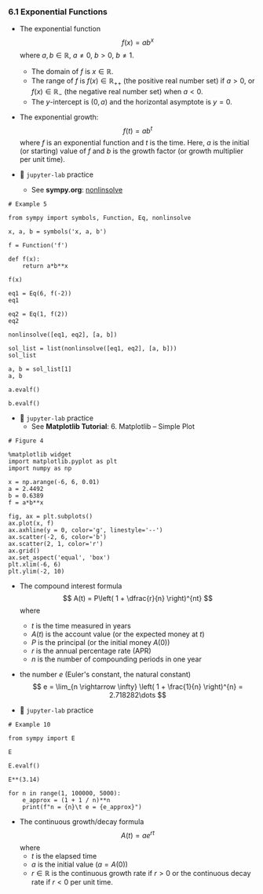 ### 6.1 Exponential Functions

- The exponential function
$$ f(x) = ab^x $$
where $a, b \in \mathbb{R}$, $a \neq 0$, $b > 0$, $b \neq 1$. 
    - The domain of $f$ is $x \in \mathbb{R}$. 
    - The range of $f$ is $f(x) \in \mathbb{R}_{++}$ (the positive real number set) if $a > 0$, or $f(x) \in \mathbb{R}_{-}$ (the negative real number set) when $a < 0$. 
    - The $y$-intercept is $(0, a)$ and the horizontal asymptote is $y = 0$. 
    
- The exponential growth:
$$ f(t) = ab^t $$
where $f$ is an exponential function and $t$ is the time. Here, $a$ is the initial (or starting) value of $f$ and $b$ is the growth factor (or growth multiplier per unit time).


- 🎯 `jupyter-lab` practice
    - See **sympy.org**: [nonlinsolve](https://docs.sympy.org/latest/modules/solvers/solveset.html?highlight=nonlinsolve#sympy.solvers.solveset.nonlinsolve)


```
# Example 5

from sympy import symbols, Function, Eq, nonlinsolve

x, a, b = symbols('x, a, b')

f = Function('f')

def f(x):
    return a*b**x

f(x)

eq1 = Eq(6, f(-2))
eq1

eq2 = Eq(1, f(2))
eq2

nonlinsolve([eq1, eq2], [a, b])

sol_list = list(nonlinsolve([eq1, eq2], [a, b]))
sol_list

a, b = sol_list[1]
a, b

a.evalf()

b.evalf()
```


- 🎯 `jupyter-lab` practice
    - See **Matplotlib Tutorial**: 6. Matplotlib – Simple Plot


```
# Figure 4

%matplotlib widget
import matplotlib.pyplot as plt
import numpy as np

x = np.arange(-6, 6, 0.01)
a = 2.4492
b = 0.6389
f = a*b**x

fig, ax = plt.subplots()
ax.plot(x, f)
ax.axhline(y = 0, color='g', linestyle='--')
ax.scatter(-2, 6, color='b')
ax.scatter(2, 1, color='r')
ax.grid()
ax.set_aspect('equal', 'box')
plt.xlim(-6, 6)
plt.ylim(-2, 10)
```

- The compound interest formula
$$ A(t) = P\left( 1 + \dfrac{r}{n} \right)^{nt} $$
where
    - $t$ is the time measured in years
    - $A(t)$ is the account value (or the expected money at $t$)
    - $P$ is the principal (or the initial money $A(0)$)
    - $r$ is the annual percentage rate (APR)
    - $n$ is the number of compounding periods in one year
    
- the number $e$ (Euler's constant, the natural constant)
$$ e = \lim_{n \rightarrow \infty} \left( 1 + \frac{1}{n} \right)^{n} = 2.718282\dots $$



- 🎯 `jupyter-lab` practice

```
# Example 10

from sympy import E

E

E.evalf()

E**(3.14)

for n in range(1, 100000, 5000):
    e_approx = (1 + 1 / n)**n
    print(f"n = {n}\t e = {e_approx}")
```


- The continuous growth/decay formula
$$ A(t) = a e^{rt} $$
where 
    - $t$ is the elapsed time
    - $a$ is the initial value ($a = A(0)$)
    - $r \in \mathbb{R}$ is the continuous growth rate if $r > 0$ or the continuous decay rate if $r < 0$ per unit time.

